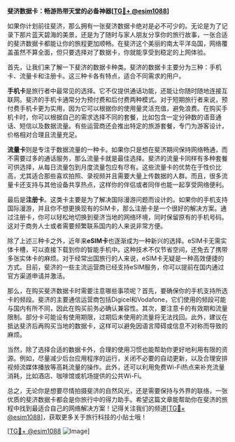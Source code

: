 **斐济数据卡：畅游热带天堂的必备神器[[TG💪+ @esim1088](https://t.me/s/esim1088)]**

如果你计划前往斐济，那么拥有一张斐济数据卡绝对是必不可少的。无论是为了记录下那片蓝天碧海的美景，还是为了随时与家人朋友分享你的旅行故事，一张合适的斐济数据卡都能让你的旅程更加顺畅。在斐济这个美丽的南太平洋岛国，网络覆盖虽然不算全面，但只要选择对了数据卡，你就能享受到稳定的上网体验。

首先，让我们来了解一下斐济的数据卡种类。斐济的数据卡主要分为三种：手机卡、流量卡和注册卡。这三种卡各有特点，适合不同需求的用户。

**手机卡**是旅行者中最常见的选择。它不仅提供通话功能，还能让你随时随地连接互联网。斐济的手机卡通常分为预付费和后付费两种模式。对于短期旅行者来说，预付费手机卡更为实用，因为它可以根据你的使用量灵活充值，避免浪费。在购买手机卡时，你可以根据自己的需求选择不同的套餐，比如包含一定分钟数的语音通话、短信以及数据流量。有些运营商还会推出特定的旅游套餐，专门为游客设计，价格相对合理且流量充足。

**流量卡**则是专注于数据流量的一种卡。如果你只是想在斐济期间保持网络畅通，而不需要过多的通话服务，那么流量卡就是最佳选择。斐济的流量卡同样有多种套餐可供选择，从每日流量包到月度流量包应有尽有。这些流量卡的优势在于性价比高，尤其适合那些喜欢拍照、录视频并且需要大量上传数据的人群。而且，很多流量卡还支持与其他设备共享热点，这样你的伴侣或者同伴也能一起享受网络便利。

最后是**注册卡**。这类卡主要是为了解决国际漫游问题而设计的。如果你的手机支持国际漫游，并且你不想更换现有的SIM卡，那么注册卡是一个很好的解决方案。通过注册卡，你可以轻松地切换到斐济当地的网络环境，同时保留原有的手机号码。这对于商务人士或者需要频繁联系国内的人来说非常方便。

除了上述三种卡之外，近年来**eSIM卡**也逐渐成为一种新兴的选择。eSIM卡无需实体卡槽，可以直接下载到你的智能手机中。这种技术不仅节省空间，还免去了携带多张实体卡的麻烦。对于经常出国旅行的人来说，eSIM卡无疑是一种高效便捷的方式。目前，斐济的一些主流运营商已经支持eSIM服务，你可以提前在国内通过官方渠道申请并激活。

那么，在购买斐济数据卡时需要注意哪些事项呢？首先，要确保你的手机支持所选卡的频段。斐济的主要通信运营商包括Digicel和Vodafone，它们使用的频段可能与国内有所不同，因此在购买前务必确认兼容性。其次，要注意卡的有效期和流量限制。部分卡可能设有使用期限，过期后未使用的流量将无法找回。此外，建议在抵达斐济后再购买当地的数据卡，这样可以避免因语言障碍或信息不对称而导致的麻烦。

当然，除了选择合适的数据卡外，合理的使用习惯也能帮助你更好地利用有限的资源。例如，尽量减少后台应用程序的运行，关闭不必要的自动更新，以及合理安排视频流媒体播放等高耗流量的操作。此外，还可以利用免费Wi-Fi热点来补充流量消耗，比如酒店、咖啡馆或机场提供的公共Wi-Fi。

总之，无论你是想要尽情拍摄斐济的自然风光，还是需要保持与外界的联络，一张优质的斐济数据卡都会是你旅行中的得力助手。希望这篇文章能帮助你在斐济的旅程中找到最适合自己的网络解决方案！记得关注我们的频道[[TG💪+ @esim1088](https://t.me/s/esim1088)]，获取更多关于旅行科技的小贴士哦！

[[TG💪+ @esim1088](https://t.me/s/esim1088) ![Image](https://i.postimg.cc/4NQfJmqS/Snipaste-2025-05-13-00-14-12.png)]